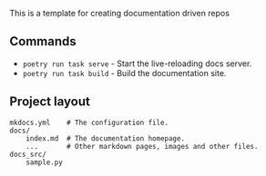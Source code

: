 This is a template for creating documentation driven repos

## Commands

- `poetry run task serve` - Start the live-reloading docs server.
- `poetry run task build` - Build the documentation site.

## Project layout

    mkdocs.yml    # The configuration file.
    docs/
        index.md  # The documentation homepage.
        ...       # Other markdown pages, images and other files.
    docs_src/
        sample.py
